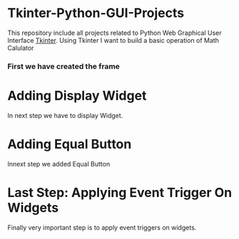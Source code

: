 # Tkinter-Python-GUI-Projects
This repository include all projects related to Python Web Graphical User Interface [Tkinter](https://docs.python.org/3/library/tk.html).
 Using Tkinter I want to build a basic operation of  Math Calulator
 ### First we have created the frame 
 # Adding Display Widget
In next step we have to display Widget.
# Adding Equal Button
Innext step we  added Equal Button
# Last Step: Applying Event Trigger On Widgets
Finally very important step is to apply event triggers on widgets.